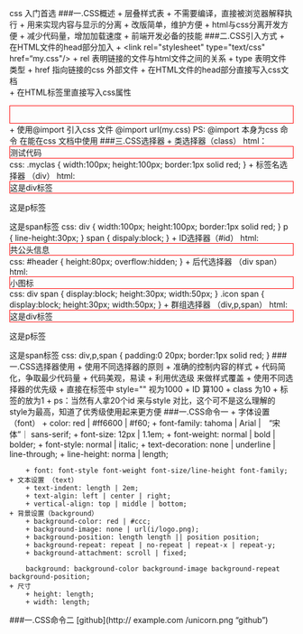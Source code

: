 css 入门首选
###一.CSS概述
	+ 层叠样式表
	+ 不需要编译，直接被浏览器解释执行
	+ 用来实现内容与显示的分离
		+ 改版简单，维护方便
		+ html与css分离开发方便
		+ 减少代码量，增加加载速度
	+ 前端开发必备的技能
###二.CSS引入方式
	+ 在HTML文件的head部分加入
		+ <link rel="stylesheet" type="text/css" href=“my.css"/>
			+ rel 表明链接的文件与html文件之间的关系
			+ type 表明文件类型
			+ href 指向链接的css 外部文件
	+ 在HTML文件的head部分直接写入css文档
		<style type="text/css">
			div {
				margin:0;
				padding:0;
				border:1px solid red;
			}
		</style>		
	+ 在HTML标签里直接写入css属性
		<div style="border:1px solid red; height:30px;"></div>
	+ 使用@import 引入css 文件
		@import url(my.css)
		PS: @import 本身为css 命令 在能在css 文档中使用
###三.CSS选择器
	+ 类选择器（class）
		html：
			<div class="myclass">
				测试代码
			</div>
		css:
			.myclas {
				width:100px;
				height:100px;
				border:1px solid red;
			}
	+ 标签名选择器 （div）
		html:
			<div>
				这是div标签
			</div>
			<p>这是p标签</p>
			<span>这是span标签</span>
		css:
			div {
				width:100px;
				height:100px;
				border:1px solid red;
			}
			p {
				line-height:30px;
			}
			span {
				dispaly:block;
			}
	+ ID选择器（#id）
		html:
			<div id="header">共公头信息</div>
		css: 
			#header {
				height:80px;
				overflow:hidden;
			}
	+ 后代选择器 （div span）
		html:
			<div class="icon"><span>小图标</span></div>
		css:
			div span {
				display:block;
				height:30px;
				width:50px;
			}
			.icon span {
				display:block;
				height:30px;
				width:50px;
			}
	+ 群组选择器 （div,p,span）
		html:
			<div>
				这是div标签
			</div>
			<p>这是p标签</p>
			<span>这是span标签</span>
		css:
			div,p,span {
				padding:0 20px;
				border:1px solid red;
			}
###一.CSS选择器使用
	+ 使用不同选择器的原则
		+ 准确的控制内容的样式
		+ 代码简化，争取最少代码量
		+ 代码美观，易读
		+ 利用优选级 来做样式覆盖
	+ 使用不同选择器的优先级
		+ 直接在标签中 style="" 视为1000
		+ ID 算100
		+ class 为10
		+ 标签的放为1
		+ ps：当然有人拿20个id 来与style 对比，这个可不是这么理解的 style为最高，知道了优秀级使用起来更方便
###一.CSS命令一
	+ 字体设置（font）
		+ color: red | #ff6600 | #f60;
		+ font-family: tahoma | Arial |　“宋体”｜ sans-serif;
		+ font-size: 12px | 1.1em;
		+ font-weight: normal | bold | bolder;
		+ font-style: normal | italic;
	 	+ text-decoration: none | underline | line-through;
	  	+ line-height: norma | length;

	  	+ font: font-style font-weight font-size/line-height font-family;
	+ 文本设置 （text）
		+ text-indent: length | 2em;
		+ text-algin: left | center | right;
		+ vertical-align: top | middle | bottom;
	+ 背景设置（background）
		+ background-color: red | #ccc;
		+ background-image: none | url(i/logo.png);
		+ background-position: length length || position position;
		+ background-repeat: repeat | no-repeat | repeat-x | repeat-y;
		+ background-attachment: scroll | fixed;

		background: background-color background-image background-repeat background-position;
	+ 尺寸 
		+ height: length;
		+ width: length;	
###一.CSS命令二
	[github](http:// example.com /unicorn.png “github”)

























